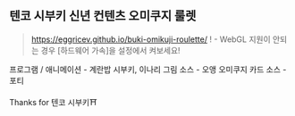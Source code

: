 ## 텐코 시부키 신년 컨텐츠 오미쿠지 룰렛
> https://eggricev.github.io/buki-omikuji-roulette/
! - WebGL 지원이 안되는 경우 [하드웨어 가속]을 설정에서 켜보세요!

프로그램 / 애니메이션    - 계란밥
시부키, 이나리 그림 소스 - 오앵
오미쿠지 카드 소스       - 포티

Thanks for 텐코 시부키⛩
